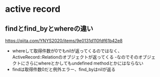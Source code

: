 # active record
## findとfind_byとwhereの違い
https://qiita.com/YNYS2020/items/9e0131d110fdf61b42e8

- whereして取得件数が0でもnilが返ってくるのではなく、ActiveRecord::Relationのオブジェクトが返ってくる
 -なのでそのオブジェクトにさらにwhereとかしてもundefined methodとかにはならない
 - findは取得件数0だと例外エラー、find_byはnilが返る